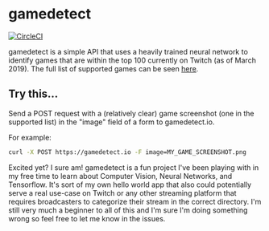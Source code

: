 # gamedetect

[![CircleCI](https://circleci.com/gh/s32x/gamedetect.svg?style=svg)](https://circleci.com/gh/s32x/gamedetect)

gamedetect is a simple API that uses a heavily trained neural network to identify games that are within the top 100 currently on Twitch (as of March 2019). The full list of supported games can be seen [here](graph/output_labels.txt).

## Try this...

Send a POST request with a (relatively clear) game screenshot (one in the supported list) in the "image" field of a form to gamedetect.io.

For example:

```bash
curl -X POST https://gamedetect.io -F image=MY_GAME_SCREENSHOT.png
```

Excited yet? I sure am! gamedetect is a fun project I've been playing with in my free time to learn about Computer Vision, Neural Networks, and Tensorflow. It's sort of my own hello world app that also could potentially serve a real use-case on Twitch or any other streaming platform that requires broadcasters to categorize their stream in the correct directory. I'm still very much a beginner to all of this and I'm sure I'm doing something wrong so feel free to let me know in the issues.
